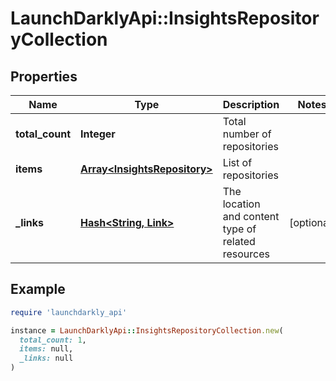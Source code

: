 # LaunchDarklyApi::InsightsRepositoryCollection

## Properties

| Name | Type | Description | Notes |
| ---- | ---- | ----------- | ----- |
| **total_count** | **Integer** | Total number of repositories |  |
| **items** | [**Array&lt;InsightsRepository&gt;**](InsightsRepository.md) | List of repositories |  |
| **_links** | [**Hash&lt;String, Link&gt;**](Link.md) | The location and content type of related resources | [optional] |

## Example

```ruby
require 'launchdarkly_api'

instance = LaunchDarklyApi::InsightsRepositoryCollection.new(
  total_count: 1,
  items: null,
  _links: null
)
```

